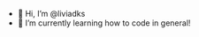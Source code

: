 - 👋 Hi, I’m @liviadks
- 🌱 I’m currently learning how to code in general!

<!---
liviadks/liviadks is a ✨ special ✨ repository because its `README.md` (this file) appears on your GitHub profile.
You can click the Preview link to take a look at your changes.
--->
